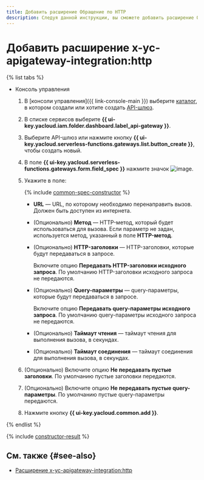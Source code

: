 ```yaml
---
title: Добавить расширение Обращение по HTTP
description: Следуя данной инструкции, вы сможете добавить расширение Обращение по HTTP с помощью конструктора спецификации.
---
```


# Добавить расширение x-yc-apigateway-integration:http

{% list tabs %}

- Консоль управления

    1. В [консоли управления]({{ link-console-main }}) выберите [каталог](../../../resource-manager/concepts/resources-hierarchy.md#folder), в котором создали или хотите создать [API-шлюз](../../concepts/index.md).
    1. В списке сервисов выберите **{{ ui-key.yacloud.iam.folder.dashboard.label_api-gateway }}**.
    1. Выберите API-шлюз или нажмите кнопку **{{ ui-key.yacloud.serverless-functions.gateways.list.button_create }}**, чтобы создать новый.
    1. В поле **{{ ui-key.yacloud.serverless-functions.gateways.form.field_spec }}** нажмите значок ![image](../../../_assets/api-gateway/spec-constructor/http.svg).
    1. Укажите в поле:

        {% include [common-spec-constructor](../../../_includes/api-gateway/common-spec-constructor.md) %}

        * **URL** — URL, по которому необходимо перенаправить вызов. Должен быть доступен из интернета.
        * (Опционально) **Метод** — HTTP-метод, который будет использоваться для вызова. Если параметр не задан, используется метод, указанный в поле **HTTP-метод**.
        * (Опционально) **HTTP-заголовки** — HTTP-заголовки, которые будут передаваться в запросе.

            Включите опцию **Передавать HTTP-заголовки исходного запроса**. По умолчанию HTTP-заголовки исходного запроса не передаются.

        * (Опционально) **Query-параметры** — query-параметры, которые будут передаваться в запросе.

            Включите опцию **Передавать query-параметры исходного запроса**. По умолчанию query-параметры исходного запроса не передаются.

        * (Опционально) **Таймаут чтения** — таймаут чтения для выполнения вызова, в секундах.
        * (Опционально) **Таймаут соединения** — таймаут соединения для выполнения вызова, в секундах.
    1. (Опционально) Включите опцию **Не передавать пустые заголовки**. По умолчанию пустые заголовки передаются.
    1. (Опционально) Включите опцию **Не передавать пустые query-параметры**. По умолчанию пустые query-параметры передаются.
    1. Нажмите кнопку **{{ ui-key.yacloud.common.add }}**.

{% endlist %}

{% include [constructor-result](../../../_includes/api-gateway/constructor-result.md) %}

## См. также {#see-also}

* [Расширение x-yc-apigateway-integration:http](../../concepts/extensions/http.md)
